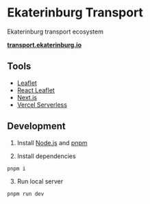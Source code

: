 # Ekaterinburg Transport

Ekaterinburg transport ecosystem

**[transport.ekaterinburg.io](https://transport.ekaterinburg.io)**

## Tools

-   [Leaflet](https://leafletjs.com/)
-   [React Leaflet](https://react-leaflet.js.org/)
-   [Next.js](https://nextjs.org/)
-   [Vercel Serverless](https://vercel.com/)

## Development

1. Install [Node.js](https://nodejs.org/en/download/) and [pnpm](https://www.npmjs.com/package/pnpm#user-content-installation)

2. Install dependencies

```
pnpm i
```

3. Run local server

```
pnpm run dev
```
